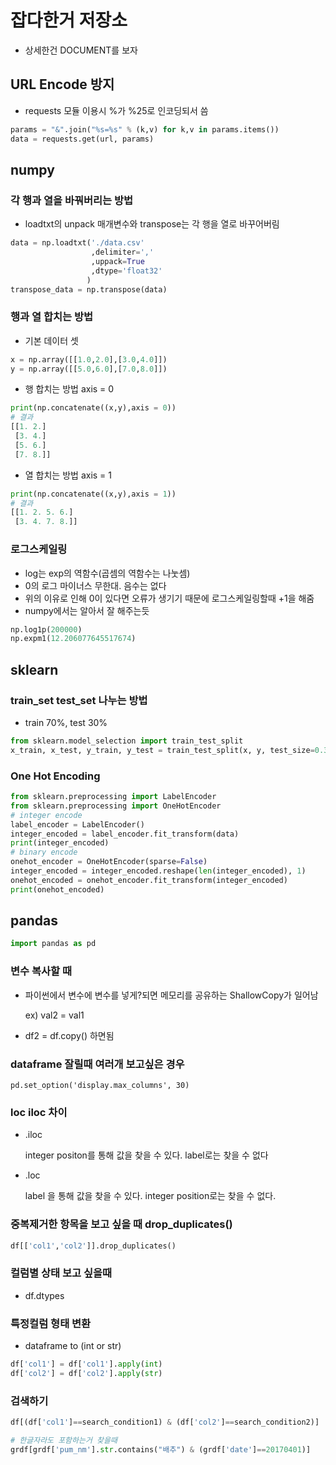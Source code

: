 # 잡다한거 저장소

- 상세한건 DOCUMENT를 보자

## URL Encode 방지
- requests 모듈 이용시 %가 %25로 인코딩되서 씀

```python
params = "&".join("%s=%s" % (k,v) for k,v in params.items())
data = requests.get(url, params)
```

## numpy

### 각 행과 열을 바꿔버리는 방법

- loadtxt의 unpack 매개변수와 transpose는 각 행을 열로 바꾸어버림

```python
data = np.loadtxt('./data.csv'
                  ,delimiter=','
                  ,uppack=True
                  ,dtype='float32'
                 )
transpose_data = np.transpose(data)
```

### 행과 열 합치는 방법

- 기본 데이터 셋

```python
x = np.array([[1.0,2.0],[3.0,4.0]])
y = np.array([[5.0,6.0],[7.0,8.0]])
```
- 행 합치는 방법 axis = 0

```python
print(np.concatenate((x,y),axis = 0))
# 결과
[[1. 2.]
 [3. 4.]
 [5. 6.]
 [7. 8.]]
```
- 열 합치는 방법 axis = 1

```python
print(np.concatenate((x,y),axis = 1))
# 결과
[[1. 2. 5. 6.]
 [3. 4. 7. 8.]]
```

### 로그스케일링
- log는 exp의 역함수(곱셈의 역함수는 나눗셈)
- 0의 로그 마이너스 무한대. 음수는 없다
- 위의 이유로 인해 0이 있다면 오류가 생기기 때문에 로그스케일링할때 +1을 해줌
- numpy에서는 알아서 잘 해주는듯
```python
np.log1p(200000)
np.expm1(12.206077645517674)
```

## sklearn

### train_set test_set 나누는 방법

- train 70%, test 30%

```python
from sklearn.model_selection import train_test_split
x_train, x_test, y_train, y_test = train_test_split(x, y, test_size=0.3, random_state=2019)
```

### One Hot Encoding

```python
from sklearn.preprocessing import LabelEncoder
from sklearn.preprocessing import OneHotEncoder
# integer encode
label_encoder = LabelEncoder()
integer_encoded = label_encoder.fit_transform(data)
print(integer_encoded)
# binary encode
onehot_encoder = OneHotEncoder(sparse=False)
integer_encoded = integer_encoded.reshape(len(integer_encoded), 1)
onehot_encoded = onehot_encoder.fit_transform(integer_encoded)
print(onehot_encoded)
```

## pandas

```python
import pandas as pd
```

### 변수 복사할 때

- 파이썬에서 변수에 변수를 넣게?되면 메모리를 공유하는 ShallowCopy가 일어남

  ex) val2 = val1

- df2 = df.copy() 하면됨

### dataframe 잘릴때 여러개 보고싶은 경우

```pd.set_option('display.max_columns', 30)```

### loc iloc 차이

- .iloc

  integer positon를 통해 값을 찾을 수 있다. label로는 찾을 수 없다

- .loc

  label 을 통해 값을 찾을 수 있다. integer position로는 찾을 수 없다.

### 중복제거한 항목을 보고 싶을 때 drop_duplicates()

```python
df[['col1','col2']].drop_duplicates()
```

### 컬럼별 상태 보고 싶을때

- df.dtypes

### 특정컬럼 형태 변환

- dataframe to (int or str)

```python
df['col1'] = df['col1'].apply(int)
df['col2'] = df['col2'].apply(str)
```

### 검색하기

```python
df[(df['col1']==search_condition1) & (df['col2']==search_condition2)]

# 한글자라도 포함하는거 찾을때
grdf[grdf['pum_nm'].str.contains("배추") & (grdf['date']==20170401)]
```

